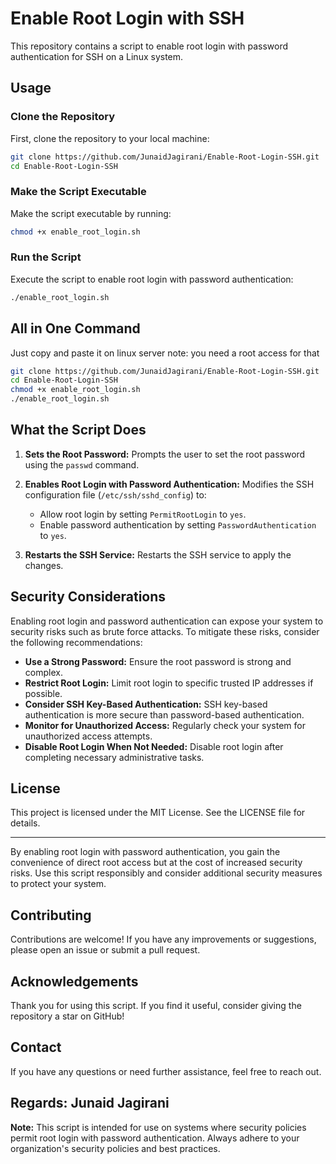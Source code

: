 # Enable Root Login with SSH

This repository contains a script to enable root login with password authentication for SSH on a Linux system.

## Usage

### Clone the Repository
First, clone the repository to your local machine:
```bash
git clone https://github.com/JunaidJagirani/Enable-Root-Login-SSH.git
cd Enable-Root-Login-SSH
```

### Make the Script Executable
Make the script executable by running:
```bash
chmod +x enable_root_login.sh
```


### Run the Script
Execute the script to enable root login with password authentication:
```bash
./enable_root_login.sh
```
## All in One Command
Just copy and paste it on linux server note: you need a root access for that
```bash
git clone https://github.com/JunaidJagirani/Enable-Root-Login-SSH.git
cd Enable-Root-Login-SSH
chmod +x enable_root_login.sh
./enable_root_login.sh

```

## What the Script Does

1.  **Sets the Root Password:** Prompts the user to set the root password using the `passwd` command.
    
2.  **Enables Root Login with Password Authentication:** Modifies the SSH configuration file (`/etc/ssh/sshd_config`) to:
    
    -   Allow root login by setting `PermitRootLogin` to `yes`.
    -   Enable password authentication by setting `PasswordAuthentication` to `yes`.
3.  **Restarts the SSH Service:** Restarts the SSH service to apply the changes.
    

## Security Considerations

Enabling root login and password authentication can expose your system to security risks such as brute force attacks. To mitigate these risks, consider the following recommendations:

-   **Use a Strong Password:** Ensure the root password is strong and complex.
-   **Restrict Root Login:** Limit root login to specific trusted IP addresses if possible.
-   **Consider SSH Key-Based Authentication:** SSH key-based authentication is more secure than password-based authentication.
-   **Monitor for Unauthorized Access:** Regularly check your system for unauthorized access attempts.
-   **Disable Root Login When Not Needed:** Disable root login after completing necessary administrative tasks.

## License

This project is licensed under the MIT License. See the LICENSE file for details.

----------

By enabling root login with password authentication, you gain the convenience of direct root access but at the cost of increased security risks. Use this script responsibly and consider additional security measures to protect your system.

## Contributing

Contributions are welcome! If you have any improvements or suggestions, please open an issue or submit a pull request.

## Acknowledgements

Thank you for using this script. If you find it useful, consider giving the repository a star on GitHub!

## Contact

If you have any questions or need further assistance, feel free to reach out.

Regards: Junaid Jagirani
----------

**Note:** This script is intended for use on systems where security policies permit root login with password authentication. Always adhere to your organization's security policies and best practices.
